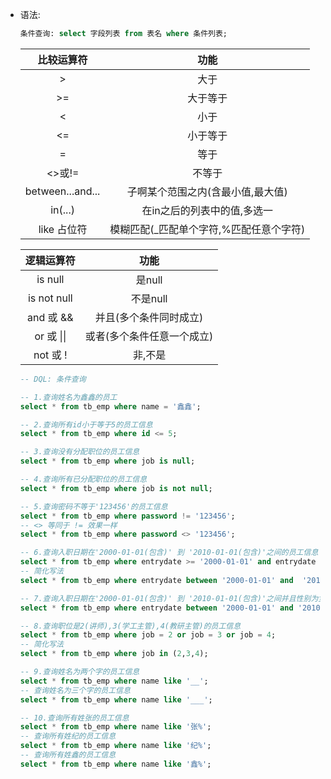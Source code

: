 
- 语法:

  ```sql
  条件查询: select 字段列表 from 表名 where 条件列表;
  ```

  |    比较运算符    |                  功能                   |
  | :--------------: | :-------------------------------------: |
  |        >         |                  大于                   |
  |        >=        |                大于等于                 |
  |        <         |                  小于                   |
  |        <=        |                小于等于                 |
  |        =         |                  等于                   |
  |      <>或!=      |                 不等于                  |
  | between...and... |    子啊某个范围之内(含最小值,最大值)    |
  |     in(...)      |       在in之后的列表中的值,多选一       |
  |   like 占位符    | 模糊匹配(_匹配单个字符,%匹配任意个字符) |

  | 逻辑运算符  |            功能            |
  | :---------: | :------------------------: |
  |   is null   |           是null           |
  | is not null |          不是null          |
  |  and 或 &&  |   并且(多个条件同时成立)   |
  | or 或 \|\|  | 或者(多个条件任意一个成立) |
  |  not 或 !   |          非,不是           |

  ```sql
  -- DQL: 条件查询
  
  -- 1.查询姓名为鑫鑫的员工
  select * from tb_emp where name = '鑫鑫';
  
  -- 2.查询所有id小于等于5的员工信息
  select * from tb_emp where id <= 5;
  
  -- 3.查询没有分配职位的员工信息
  select * from tb_emp where job is null;
  
  -- 4.查询所有已分配职位的员工信息
  select * from tb_emp where job is not null;
  
  -- 5.查询密码不等于'123456'的员工信息
  select * from tb_emp where password != '123456';
  -- <> 等同于 != 效果一样
  select * from tb_emp where password <> '123456';
  
  -- 6.查询入职日期在'2000-01-01(包含)' 到 '2010-01-01(包含)'之间的员工信息
  select * from tb_emp where entrydate >= '2000-01-01' and entrydate <= '2010-01-01';
  -- 简化写法
  select * from tb_emp where entrydate between '2000-01-01' and  '2010-01-01';
  
  -- 7.查询入职日期在'2000-01-01(包含)' 到 '2010-01-01(包含)'之间并且性别为女的员工信息
  select * from tb_emp where entrydate between '2000-01-01' and '2010-01-01' and gender = 2;
  
  -- 8.查询职位是2(讲师),3(学工主管),4(教研主管)的员工信息
  select * from tb_emp where job = 2 or job = 3 or job = 4;
  -- 简化写法
  select * from tb_emp where job in (2,3,4);
  
  -- 9.查询姓名为两个字的员工信息
  select * from tb_emp where name like '__';
  -- 查询姓名为三个字的员工信息
  select * from tb_emp where name like '___';
  
  -- 10.查询所有姓张的员工信息
  select * from tb_emp where name like '张%';
  -- 查询所有姓纪的员工信息
  select * from tb_emp where name like '纪%';
  -- 查询所有姓鑫的员工信息
  select * from tb_emp where name like '鑫%';
  
  ```

  